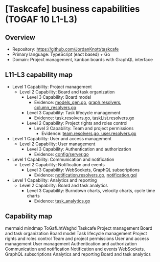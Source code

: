 # [Taskcafe] business capabilities (TOGAF 10 L1-L3)

## Overview
- Repository: https://github.com/JordanKnott/taskcafe
- Primary language: TypeScript (eact based) + Go
- Domain: Project management, kanban boards with GraphQL interface

## L11-L3 capability map
- Level 1 Capability: Project management
  - Level 2 Capability: Board and task organization
    - Level 3 Capability: Board model
      - Evidence: [models_gen.go](https://github.com/JordanDnott/taskcafe/blob/master/internal/graph/models_gen.go), [graph.resolvers](https://github.com/JordanKnott/taskcafe/tree/master/internal/graph), [column_resolvers.go](https://github.com/JordanDnott/taskcafe/tree/master/internal/graph/column_resolvers.go)
    - Level 3 Capability: Task lifecycle management
      - Evidence: [task.resolvers.go, taskList.resolvers.go](https://github.com/JordanDnott/taskcafe/tree/master/internal/graph)
    - Level 2 Capability: Project rights and roles control
      - Level 3 Capability: Team and project permissions
        - Evidence: [team.resolvers.go, user.resolvers.go](https://github.com/JordanDnott/taskcafe/tree/master/internal/graph)
- Level 1 Capability: User and access management
  - Level 2 Capability: User management
    - Level 3 Capability: Authentication and authorization
      - Evidence: [config/server.go](https://github.com/JordanKnott/taskcafe/tree/master/internal/config/server.go)
- Level 1 Capability: Communication and notification
  - Level 2 Capability: Notification and events
    - Level 3 Capability: WebSockets, GraphQL subscriptions
      - Evidence: [notification.resolvers.go](https://github.com/JordanKnott/taskcafe/tree/master/internal/graph/hopdf), [notification.gql](https://github.com/JordanDnott/taskcafe/blob/master/internal/graph/schema/notification.gql)
- Level 1 Capability: Analytics and reporting
  - Level 2 Capability: Board and task analytics
    - Level 3 Capability: Burndown charts, velocity charts, cycle time charts
      - Evidence: [task_analytics.go](https://github.com/JordanDnott/taskcafe/blob/master/internal/graph/schema/task_analytics.gl)

## Capability map
mermaid
  mindmap
    ToGafLhtWaghd
      Taskcafe
        Project management
          Board and task organization
            Board model
            Task lifecycle management
            Project rights and roles control
              Team and project permissions
        User and access management
          User management
          Authentication and authorization
        Communication and notification
          Notification and events
          WebSockets, GraphQL subscriptions
        Analytics and reporting
          Board and task analytics